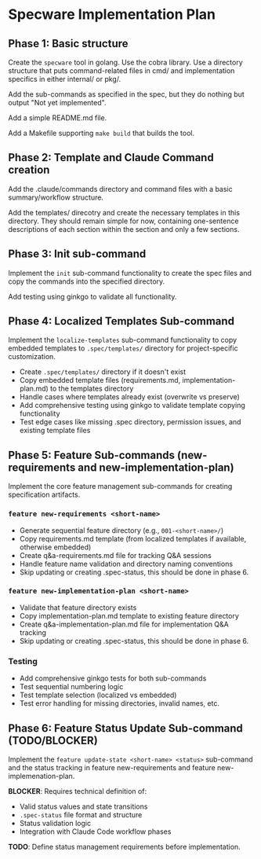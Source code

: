 # Specware Implementation Plan

## Phase 1: Basic structure

Create the `specware` tool in golang. Use the cobra library. Use a directory structure that puts command-related files in cmd/ and implementation specifics in either internal/ or pkg/.

Add the sub-commands as specified in the spec, but they do nothing but output "Not yet implemented".

Add a simple README.md file.

Add a Makefile supporting `make build` that builds the tool.

## Phase 2: Template and Claude Command creation
Add the .claude/commands directory and command files with a basic summary/workflow structure.

Add the templates/ direcotry and create the necessary templates in this directory. They should remain simple for now, containing one-sentence descriptions of each section within the section and only a few sections.

## Phase 3: Init sub-command

Implement the `init` sub-command functionality to create the spec files and copy the commands into the specified directory.

Add testing using ginkgo to validate all functionality.

## Phase 4: Localized Templates Sub-command

Implement the `localize-templates` sub-command functionality to copy embedded templates to `.spec/templates/` directory for project-specific customization.

- Create `.spec/templates/` directory if it doesn't exist
- Copy embedded template files (requirements.md, implementation-plan.md) to the templates directory
- Handle cases where templates already exist (overwrite vs preserve)
- Add comprehensive testing using ginkgo to validate template copying functionality
- Test edge cases like missing .spec directory, permission issues, and existing template files

## Phase 5: Feature Sub-commands (new-requirements and new-implementation-plan)

Implement the core feature management sub-commands for creating specification artifacts.

### `feature new-requirements <short-name>`
- Generate sequential feature directory (e.g., `001-<short-name>/`)
- Copy requirements.md template (from localized templates if available, otherwise embedded)
- Create q&a-requirements.md file for tracking Q&A sessions
- Handle feature name validation and directory naming conventions
- Skip updating or creating .spec-status, this should be done in phase 6.

### `feature new-implementation-plan <short-name>`
- Validate that feature directory exists
- Copy implementation-plan.md template to existing feature directory
- Create q&a-implementation-plan.md file for implementation Q&A tracking
- Skip updating or creating .spec-status, this should be done in phase 6.

### Testing
- Add comprehensive ginkgo tests for both sub-commands
- Test sequential numbering logic
- Test template selection (localized vs embedded)
- Test error handling for missing directories, invalid names, etc.

## Phase 6: Feature Status Update Sub-command (TODO/BLOCKER)

Implement the `feature update-state <short-name> <status>` sub-command and the status tracking in feature new-requirements and feature new-implemenation-plan.

**BLOCKER**: Requires technical definition of:
- Valid status values and state transitions
- `.spec-status` file format and structure
- Status validation logic
- Integration with Claude Code workflow phases

**TODO**: Define status management requirements before implementation.
